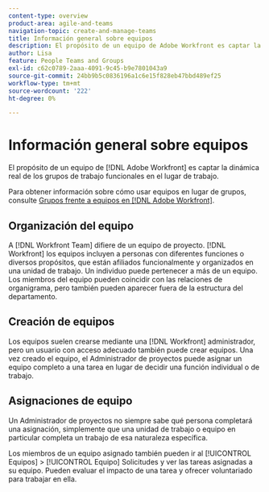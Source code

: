 ```yaml
---
content-type: overview
product-area: agile-and-teams
navigation-topic: create-and-manage-teams
title: Información general sobre equipos
description: El propósito de un equipo de Adobe Workfront es captar la dinámica real de los grupos de trabajo funcionales en el lugar de trabajo.
author: Lisa
feature: People Teams and Groups
exl-id: c62c0789-2aaa-4091-9c45-b9e7801043a9
source-git-commit: 24bb9b5c0836196a1c6e15f828eb47bbd489ef25
workflow-type: tm+mt
source-wordcount: '222'
ht-degree: 0%

---
```


# Información general sobre equipos

El propósito de un equipo de [!DNL Adobe Workfront] es captar la dinámica real de los grupos de trabajo funcionales en el lugar de trabajo.

Para obtener información sobre cómo usar equipos en lugar de grupos, consulte [Grupos frente a equipos en [!DNL Adobe Workfront]](../../people-teams-and-groups/work-with-groups-and-teams/understanding-differences-and-similarities-between-groups-and-teams.md).

## Organización del equipo

A [!DNL Workfront Team] difiere de un equipo de proyecto. [!DNL Workfront] los equipos incluyen a personas con diferentes funciones o diversos propósitos, que están afiliados funcionalmente y organizados en una unidad de trabajo. Un individuo puede pertenecer a más de un equipo. Los miembros del equipo pueden coincidir con las relaciones de organigrama, pero también pueden aparecer fuera de la estructura del departamento.

## Creación de equipos

Los equipos suelen crearse mediante una [!DNL Workfront] administrador, pero un usuario con acceso adecuado también puede crear equipos. Una vez creado el equipo, el Administrador de proyectos puede asignar un equipo completo a una tarea en lugar de decidir una función individual o de trabajo.

## Asignaciones de equipo

Un Administrador de proyectos no siempre sabe qué persona completará una asignación, simplemente que una unidad de trabajo o equipo en particular completa un trabajo de esa naturaleza específica.

Los miembros de un equipo asignado también pueden ir al [!UICONTROL Equipos] > [!UICONTROL Equipo] Solicitudes y ver las tareas asignadas a su equipo. Pueden evaluar el impacto de una tarea y ofrecer voluntariado para trabajar en ella.
